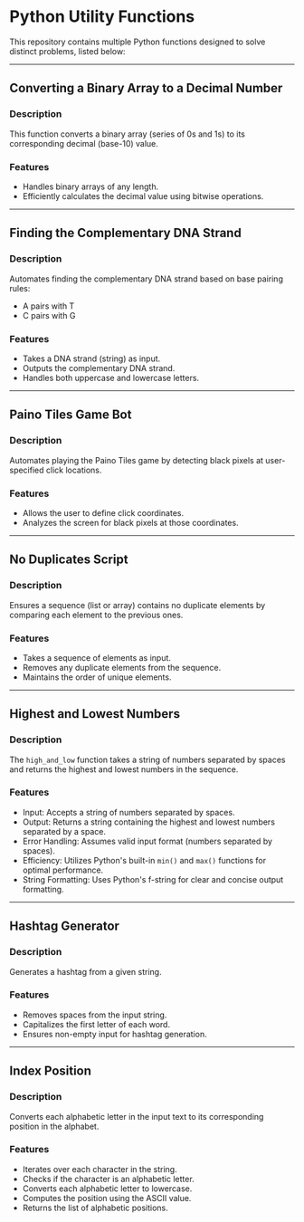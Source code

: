<!DOCTYPE html>
<html lang="en">
<head>
  <meta charset="UTF-8">
  <meta name="viewport" content="width=device-width, initial-scale=1.0">
</head>
<body>

  <h1>Python Utility Functions</h1>

  <p>This repository contains multiple Python functions designed to solve distinct problems, listed below:</p>

  <hr>

  <h2>Converting a Binary Array to a Decimal Number</h2>

  <h3>Description</h3>

  <p>This function converts a binary array (series of 0s and 1s) to its corresponding decimal (base-10) value.</p>

  <h3>Features</h3>

  <ul>
    <li>Handles binary arrays of any length.</li>
    <li>Efficiently calculates the decimal value using bitwise operations.</li>
  </ul>

  <hr>

  <h2>Finding the Complementary DNA Strand</h2>

  <h3>Description</h3>

  <p>Automates finding the complementary DNA strand based on base pairing rules:</p>
  <ul>
    <li>A pairs with T</li>
    <li>C pairs with G</li>
  </ul>

  <h3>Features</h3>

  <ul>
    <li>Takes a DNA strand (string) as input.</li>
    <li>Outputs the complementary DNA strand.</li>
    <li>Handles both uppercase and lowercase letters.</li>
  </ul>

  <hr>

  <h2>Paino Tiles Game Bot</h2>

  <h3>Description</h3>

  <p>Automates playing the Paino Tiles game by detecting black pixels at user-specified click locations.</p>

  <h3>Features</h3>

  <ul>
    <li>Allows the user to define click coordinates.</li>
    <li>Analyzes the screen for black pixels at those coordinates.</li>
  </ul>

  <hr>

  <h2>No Duplicates Script</h2>

  <h3>Description</h3>

  <p>Ensures a sequence (list or array) contains no duplicate elements by comparing each element to the previous ones.</p>

  <h3>Features</h3>

  <ul>
    <li>Takes a sequence of elements as input.</li>
    <li>Removes any duplicate elements from the sequence.</li>
    <li>Maintains the order of unique elements.</li>
  </ul>

  <hr>

  <h2>Highest and Lowest Numbers</h2>

  <h3>Description</h3>

  <p>The <code>high_and_low</code> function takes a string of numbers separated by spaces and returns the highest and lowest numbers in the sequence.</p>

  <h3>Features</h3>

  <ul>
    <li>Input: Accepts a string of numbers separated by spaces.</li>
    <li>Output: Returns a string containing the highest and lowest numbers separated by a space.</li>
    <li>Error Handling: Assumes valid input format (numbers separated by spaces).</li>
    <li>Efficiency: Utilizes Python's built-in <code>min()</code> and <code>max()</code> functions for optimal performance.</li>
    <li>String Formatting: Uses Python's f-string for clear and concise output formatting.</li>
  </ul>

  <hr>

  <h2>Hashtag Generator</h2>

  <h3>Description</h3>

  <p>Generates a hashtag from a given string.</p>

  <h3>Features</h3>

  <ul>
    <li>Removes spaces from the input string.</li>
    <li>Capitalizes the first letter of each word.</li>
    <li>Ensures non-empty input for hashtag generation.</li>
  </ul>

  <hr>

  <h2>Index Position</h2>

  <h3>Description</h3>

  <p>Converts each alphabetic letter in the input text to its corresponding position in the alphabet.</p>

  <h3>Features</h3>

  <ul>
    <li>Iterates over each character in the string.</li>
    <li>Checks if the character is an alphabetic letter.</li>
    <li>Converts each alphabetic letter to lowercase.</li>
    <li>Computes the position using the ASCII value.</li>
    <li>Returns the list of alphabetic positions.</li>
  </ul>

</body>
</html>

